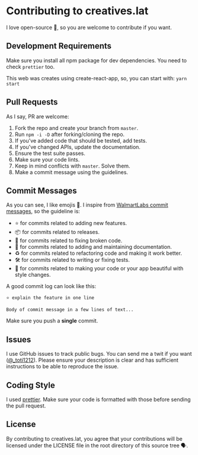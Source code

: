 # Contributing to creatives.lat
I love open-source 💛, so you are welcome to contribute if you want.

## Development Requirements
Make sure you install all npm package for dev dependencies. You need to check `prettier` too.

This web was creates using create-react-app, so, you can start with:
`yarn start`

## Pull Requests
As I say, PR are welcome:

1. Fork the repo and create your branch from `master`.
2. Run `npm -i -D` after forking/cloning the repo.
3. If you've added code that should be tested, add tests.
4. If you've changed APIs, update the documentation.
5. Ensure the test suite passes.
6. Make sure your code lints.
7. Keep in mind conflicts with `master`. Solve them.
8. Make a commit message using the guidelines.

## Commit Messages
As you can see, I like emojis 🌝. I inspire from [WalmartLabs commit messages](https://medium.com/walmartlabs/semantic-commit-messages-with-emojis-dba2541cea9a), so the guideline is:

- ⭐ for commits related to adding new features.
- 📦 for commits related to releases.
- 🐛 for commits related to fixing broken code.
- 📝 for commits related to adding and maintaining documentation.
- ♻️ for commits related to refactoring code and making it work better.
- 🛠 for commits related to writing or fixing tests.
- 🌈 for commits related to making your code or your app beautiful with style changes.

A good commit log can look like this:

```
⭐️ explain the feature in one line

Body of commit message in a few lines of text...
```

Make sure you push a **single** commit.

## Issues
I use GitHub issues to track public bugs. You can send me a twit if you want ([@_toti1212](https://twitter.com/_toti1212)). Please ensure your description is clear and has sufficient instructions to be able to reproduce the issue.

## Coding Style  
I used [prettier](https://prettier.io/). Make sure your code
is formatted with those before sending the pull request.

## License
By contributing to creatives.lat, you agree that your contributions will be licensed
under the LICENSE file in the root directory of this source tree 🗣.